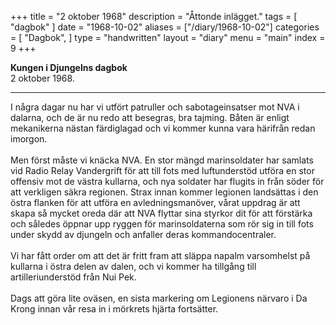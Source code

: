 +++
title = "2 oktober 1968"
description = "Åttonde inlägget."
tags = [
    "dagbok"
]
date = "1968-10-02"
aliases = ["/diary/1968-10-02"]
categories = [
    "Dagbok",
]
type = "handwritten"
layout = "diary"
menu = "main"
index = 9
+++

<b>Kungen i Djungelns dagbok</b><br/>
2 oktober 1968.
<hr />

I några dagar nu har vi utfört patruller och sabotageinsatser mot NVA i dalarna, och de är nu redo att besegras, bra tajming. Båten är enligt mekanikerna nästan färdiglagad och vi kommer kunna vara härifrån redan imorgon.
\
\
Men först måste vi knäcka NVA. En stor mängd marinsoldater har samlats vid Radio Relay Vandergrift för att till fots med luftunderstöd utföra en stor offensiv mot de västra kullarna, och nya soldater har flugits in från söder för att verkligen säkra regionen. Strax innan kommer legionen landsättas i den östra flanken för att utföra en avledningsmanöver, vårat uppdrag är att skapa så mycket oreda där att NVA flyttar sina styrkor dit för att förstärka och således öppnar upp ryggen för marinsoldaterna som rör sig in till fots under skydd av djungeln och anfaller deras kommandocentraler. 
\
\
Vi har fått order om att det är fritt fram att släppa napalm varsomhelst på kullarna i östra delen av dalen, och vi kommer ha tillgång till artilleriunderstöd från Nui Pek.
\
\
Dags att göra lite oväsen, en sista markering om Legionens närvaro i Da Krong innan vår resa in i mörkrets hjärta fortsätter. 
<Paste>
